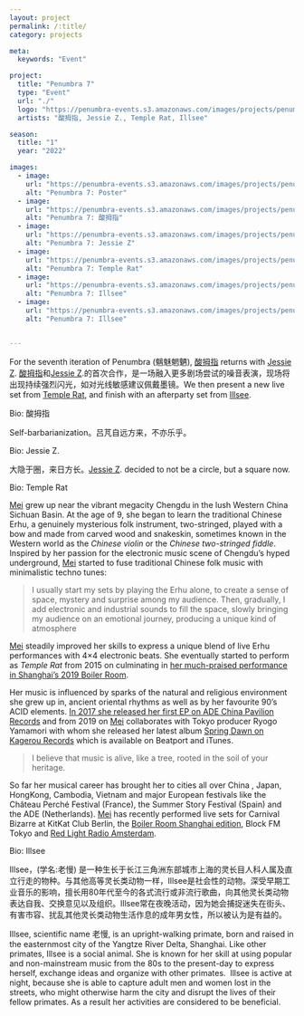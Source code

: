```yaml
---
layout: project
permalink: /:title/
category: projects

meta:
  keywords: "Event"

project:
  title: "Penumbra 7"
  type: "Event"
  url: "./"
  logo: "https://penumbra-events.s3.amazonaws.com/images/projects/penumbra-7/logo.jpg"
  artists: "酸拇指, Jessie Z., Temple Rat, Illsee"

season:
  title: "1"
  year: "2022"

images:
  - image:
    url: "https://penumbra-events.s3.amazonaws.com/images/projects/penumbra-7/poster.jpg"
    alt: "Penumbra 7: Poster"
  - image:
    url: "https://penumbra-events.s3.amazonaws.com/images/projects/penumbra-7/酸拇指-1.jpg"
    alt: "Penumbra 7: 酸拇指"
  - image:
    url: "https://penumbra-events.s3.amazonaws.com/images/projects/penumbra-7/jessie-z-1.jpg"
    alt: "Penumbra 7: Jessie Z"
  - image:
    url: "https://penumbra-events.s3.amazonaws.com/images/projects/penumbra-7/temple-rat-1.jpg"
    alt: "Penumbra 7: Temple Rat"
  - image:
    url: "https://penumbra-events.s3.amazonaws.com/images/projects/penumbra-7/illsee-1.jpg"
    alt: "Penumbra 7: Illsee"
  - image:
    url: "https://penumbra-events.s3.amazonaws.com/images/projects/penumbra-7/illsee-2.jpg"
    alt: "Penumbra 7: Illsee"


---
```

<p>For the seventh iteration of Penumbra (魑魅魍魉), <a href="https://www.instagram.com/lunalyuuu/">酸拇指</a> returns with <a href="https://www.instagram.com/jznonchalant/">Jessie Z</a>. <a href="https://www.instagram.com/lunalyuuu/">酸拇指</a>和<a href="https://www.instagram.com/jznonchalant/">Jessie Z</a>.的首次合作，是一场融入更多剧场尝试的噪音表演，现场将出现持续强烈闪光，如对光线敏感建议佩戴墨镜。We then present a new live set from <a href="https://templerat.me/">Temple Rat</a>, and finish with an afterparty set from <a href="https://www.instagram.com/illsee9119/">Illsee</a>.</p>

<span class="h2">Bio: 酸拇指</span>

<p>Self-barbarianization。吕芃自远方来，不亦乐乎。</p>

<span class="h2">Bio: Jessie Z.</span>

<p>大隐于圈，来日方长。<a href="https://www.instagram.com/jznonchalant/">Jessie Z</a>. decided to not be a circle, but a square now.</p>

<span class="h2">Bio: Temple Rat</span>

<p><a href="https://templerat.me/">Mei</a> grew up near the vibrant megacity Chengdu in the lush Western China Sichuan Basin. At the age of 9, she began to learn the traditional Chinese Erhu, a genuinely mysterious folk instrument, two-stringed, played with a bow and made from carved wood and snakeskin, sometimes known in the Western world as the <em>Chinese violin</em> or the <em>Chinese two-stringed fiddle</em>. Inspired by her passion for the electronic music scene of Chengdu’s hyped underground, <a href="https://templerat.me/">Mei</a> started to fuse traditional Chinese folk music with minimalistic techno tunes:</p>
 
<blockquote>I usually start my sets by playing the Erhu alone, to create a sense of space, mystery and surprise among my audience. Then, gradually, I add electronic and industrial sounds to fill the space, slowly bringing my audience on an emotional journey, producing a unique kind of atmosphere</blockquote>
 
<p><a href="https://templerat.me/">Mei</a> steadily improved her skills to express a unique blend of live Erhu performances with 4×4 electronic beats. She eventually started to perform as <em>Temple Rat</em> from 2015 on culminating in <a href="https://www.youtube.com/watch?v=Asi2bqPN1qg">her much-praised performance in Shanghai’s 2019 Boiler Room</a>.</p>
 
<p>Her music is influenced by sparks of the natural and religious environment she grew up in, ancient oriental rhythms as well as by her favourite 90’s ACID elements. <a href="https://soundcloud.com/chinapavilionrecords/sets/china-pavilion-records-ep1">In 2017 she released her first EP on ADE China Pavilion Records</a> and from 2019 on <a href="https://templerat.me/">Mei</a> collaborates with Tokyo producer Ryogo Yamamori with whom she released her latest album <a href="https://kagerou.bandcamp.com/album/spring-dawn">Spring Dawn on Kagerou Records</a> which is available on Beatport and iTunes.</p>

<blockquote>I believe that music is alive, like a tree, rooted in the soil of your heritage.</blockquote>

<p>So far her musical career has brought her to cities all over China , Japan, HongKong, Cambodia, Vietnam and major European festivals like the Château Perché Festival (France), the Summer Story Festival (Spain) and the ADE (Netherlands). <a href="https://templerat.me/">Mei</a> has recently performed live sets for Carnival Bizarre at KitKat Club Berlin, the <a href="https://www.youtube.com/watch?v=Asi2bqPN1qg">Boiler Room Shanghai edition</a>, Block FM Tokyo and <a href="https://soundcloud.com/templerat/2-9-2019-100000a">Red Light Radio Amsterdam</a>.</p>

<span class="h2">Bio: Illsee</span>

Illsee，(学名:老慢) 是一种生长于长江三角洲东部城市上海的灵长目人科人属及直立行走的物种。与其他高等灵长类动物一样，Illsee是社会性的动物。深受早期工业音乐的影响，擅长用80年代至今的各式流行或非流行歌曲，向其他灵长类动物表达自我、交换意见以及组织。Illsee常在夜晚活动，因为她会捕捉迷失在街头、有害市容、扰乱其他灵长类动物生活作息的成年男女性，所以被认为是有益的。

Illsee, scientific name 老慢, is an upright-walking primate, born and raised in the easternmost city of the Yangtze River Delta, Shanghai. Like other primates, Illsee is a social animal. She is known for her skill at using popular and non-mainstream music from the 80s to the present-day to express herself, exchange ideas and organize with other primates.  Illsee is active at night, because she is able to capture adult men and women lost in the streets, who might otherwise harm the city and disrupt the lives of their fellow primates. As a result her activities are considered to be beneficial.